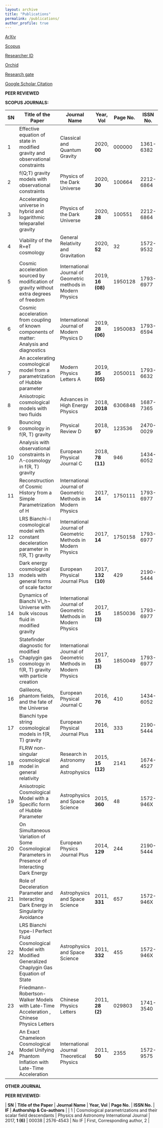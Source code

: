 ```yaml
---
layout: archive
title: "Publications"
permalink: /publications/
author_profile: true
---
```

[ArXiv](http://arxiv.org/a/pacif_s_1)


[Scopus](https://www.scopus.com/authid/detail.uri?authorId=56463047200)


[Researcher ID](https://publons.com/researcher/2061498/shibesh-k-j-pacif/)


[Orchid](https://orcid.org/0000-0003-0951-414X)


[Research gate](https://www.researchgate.net/profile/Shibesh_Pacif)


[Google Scholar Citation](https://scholar.google.com/citations?user=qeyPHMQAAAAJ)




**PEER REVIEWED**

**SCOPUS JOURNALS:**

| **SN** | **Title of the Paper** | **Journal Name** | **Year, Vol** | **Page No.** | **ISSN No.** | **IF** | **Authorship &amp; Co-authors** |
| --- | --- | --- | --- | --- | --- | --- | --- |
| 1 | Effective equation of state in modified gravity and observational constraints | Classical and Quantum Gravity | 2020, **00** | 000000 | 1361-6382 | 3.071 | Joint Author, 3 |
| 2 | f(Q;T) gravity models with observational constraints | Physics of the Dark Universe | 2020, **30** | 100664 | 2212-6864 | 4.473 | Joint Author, 3 |
| 3 | Accelerating universe in hybrid and logarithmic teleparallel gravity | Physics of the Dark Universe | 2020, **28** | 100551 | 2212-6864 | 4.473 | Joint Author, 3 |
| 4 | Viability of the R+eT cosmology | General Relativity and Gravitation | 2020, **52** | 32 | 1572-9532 | 2.030 | Joint Author, 2 |
| 5 | Cosmic acceleration sourced by modification of gravity without extra degrees of freedom | International Journal of Geometric methods in Modern Physics | 2019, **16 (08)** | 1950128 | 1793-6977 | 1.287 | Corresponding author, 3 |
| 6 | Cosmic acceleration from coupling of known components of matter: Analysis and diagnostics | International Journal of Modern Physics D | 2019, **28 (06)** | 1950083 | 1793-6594 | 2.008 | Corresponding author, 4 |
| 7 | An accelerating cosmological model from a parametrization of Hubble parameter | Modern Physics Letters A | 2019, **35 (05)** | 2050011 | 1793-6632 | 1.367 | First, Corresponding author, 3 |
| 8 | Anisotropic cosmological models with two fluids | Advances in High Energy Physics | 2018, **2018** | 6306848 | 1687-7365 | 1.731 | Joint Author, 2 |
| 9 | Bouncing cosmology in f(R, T) gravity | Physical Review D | 2018, **97** | 123536 | 2470-0029 | 4.380 | Joint Author, 3 |
| 10 | Analysis with observational constraints in Λ-cosmology in f(R, T) gravity | European Physical Journal C | 2018, **78 (11)** | 946 | 1434-6052 | 4.389 | Corresponding author, 4 |
| 11 | Reconstruction of Cosmic History from a Simple Parametrization of H | International Journal of Geometric Methods in Modern Physics | 2017, **14** | 1750111 | 1793-6977 | 1.287 | First, Corresponding author, 2 |
| 12 | LRS Bianchi-I cosmological model with constant deceleration parameter in f(R, T) gravity | International Journal of Geometric Methods in Modern Physics | 2017, **14** | 1750158 | 1793-6977 | 1.287 | Joint Author |
| 13 | Dark energy cosmological models with general forms of scale factor | European Physical Journal Plus | 2017, **132 (10)** | 429 | 2190-5444 | 3.228 | Joint Author, 2 |
| 14 | Dynamics of Bianchi VI\_h¬ Universe with bulk viscous fluid in modified gravity | International Journal of Geometric Methods in Modern Physics | 2017, **15 (3)** | 1850036 | 1793-6977 | 1.287 | Joint Author, 2 |
| 15 | Statefinder diagnostic for modified Chaplygin gas cosmology in f(R, T) gravity with particle creation | International Journal of Geometric Methods in Modern Physics | 2017, **15 (3)** | 1850049 | 1793-6977 | 1.287 | Joint Author, 2 |
| 16 | Galileons, phantom fields, and the fate of the Universe | European Physical Journal C | 2016, **76** | 410 | 1434-6052 | 4.389 | Joint Author, 2 |
| 17 | Bianchi type string cosmological models in f(R, T) gravity | European Physical Journal Plus | 2016, **131** | 333 | 2190-5444 | 3.228 | Joint Author, 3 |
| 18 | FLRW non-singular cosmological model in general relativity | Research in Astronomy and Astrophysics | 2015, **15 (12)** | 2141 | 1674-4527 | 1.512 | First, Corresponding author, 1 |
| 19 | Anisotropic Cosmological Model with a Specific form of Hubble Parameter | Astrophysics and Space Science | 2015, **360** | 48 | 1572-946X | 1.620 | First, Corresponding author, 1 |
| 20 | On Simultaneous Variation of Some Cosmological Parameters in Presence of Interacting Dark Energy | European Physics Journal Plus | 2014, **129** | 244 | 2190-5444 | 3.228 | First, Principal/ Corresponding author, 1 |
| 21 | Role of Deceleration Parameter and Interacting Dark Energy in Singularity Avoidance | Astrophysics and Space Science | 2011, **331** | 657 | 1572-946X | 1.620 | Principal/ Corresponding author, 1 |
| 22 | LRS Bianchi type-I Perfect Fluid Cosmological Model with Modified Generalized Chaplygin Gas Equation of State | Astrophysics and Space Science | 2011, **332** | 455 | 1572-946X | 1.620 | Principal/ Corresponding author, 1 |
| 23 | Friedmann-Robertson-Walker Models with Late-Time Acceleration , Chinese Physics Letters | Chinese Physics Letters | 2011, **28 (2)** | 029803 | 1741-3540 | 1.080 | Principal/ Corresponding author, 1 |
| 24 | An Exact Chameleon Cosmological Model Unifying Phantom Inflation with Late-Time Acceleration | International Journal Theoretical Physics | 2011, **50** | 2355 | 1572-9575 | 1.347 | Principal/ Corresponding author, 1 |

**OTHER JOURNAL**

**PEER REVIEWED:**

| **SN** | **Title of the Paper** | **Journal Name** | **Year, Vol** | **Page No.** | **ISSN No.** | **IF** | **Authorship &amp; Co-authors** |
| 1 | Cosmological parametrizations and their scalar field descendants | Physics and Astronomy International Journal | 2017, **1 (6)** | 00038 | 2576-4543 | No IF | First, Corresponding author, 2 |





